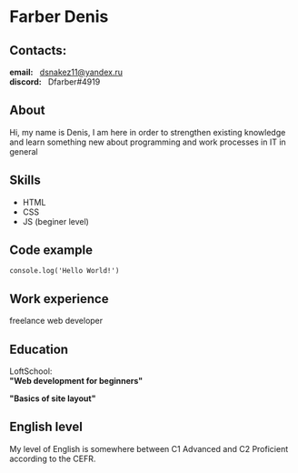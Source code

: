 # Farber Denis
## Contacts:
**email:** &nbsp; dsnakez11@yandex.ru <br/>
**discord:** &nbsp; Dfarber#4919 
## About
Hi, my name is Denis, I am here in order to strengthen existing knowledge and learn something new about programming and work processes in IT in general
## Skills
- HTML
- CSS
- JS (beginer level)
## Code example
```
console.log('Hello World!')
```
## Work experience
freelance web developer
## Education
LoftSchool:  
__"Web development for beginners"__ 

__"Basics of site layout"__
## English level
My level of English is somewhere between C1 Advanced and C2 Proficient according to the CEFR.